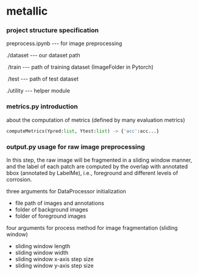 # metallic

### project structure specification

preprocess.ipynb --- for image preprocessing

./dataset --- our dataset path

​ /train --- path of training dataset (ImageFolder in Pytorch)

​ /test --- path of test dataset

./utility --- helper module


### metrics.py introduction

about the computation of metrics (defined by many evaluation metrics)

```python
computeMetrics(Ypred:list, Ytest:list) -> {'acc':acc...}
```


### output.py usage for raw image preprocessing

In this step, the raw image will be fragmented in a sliding window manner, and the label of each patch are computed by the overlap with annotated bbox (annotated by LabelMe), i.e., foreground and different levels of corrosion.

three arguments for DataProcessor initialization
- file path of images and annotations
- folder of background images
- folder of foreground images

four arguments for process method for image fragmentation (sliding window)
- sliding window length
- sliding window width
- sliding window x-axis step size
- sliding window y-axis step size